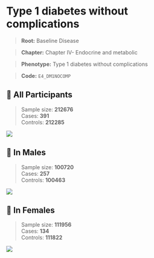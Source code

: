 # Type 1 diabetes without complications

> **Root:** Baseline Disease  

> **Chapter:** Chapter IV- Endocrine and metabolic  

> **Phenotype:** Type 1 diabetes without complications  

> **Code:** `E4_DM1NOCOMP`

## 🧪 All Participants  
> Sample size: **212676**  
> Cases: **391**  
> Controls: **212285**
<img src="/Disease/Figures/ALL/Baseline/E4_DM1NOCOMP.png"/>
<CsvTable src="/Disease/Data/ALL/Baseline/LG_E4_DM1NOCOMP.csv" label="🔍 View full results" />

## 👨 In Males  
> Sample size: **100720**  
> Cases: **257**  
> Controls: **100463**
<img src="/Disease/Figures/Male/Baseline/E4_DM1NOCOMP.png"/>
<CsvTable src="/Disease/Data/Male/Baseline/LG_E4_DM1NOCOMP.csv" label="🔍 View full results" />

## 👩 In Females  
> Sample size: **111956**  
> Cases: **134**  
> Controls: **111822**
<img src="/Disease/Figures/Female/Baseline/E4_DM1NOCOMP.png"/>
<CsvTable src="/Disease/Data/Female/Baseline/LG_E4_DM1NOCOMP.csv" label="🔍 View full results" />

